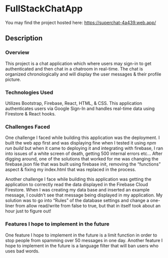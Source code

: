 # FullStackChatApp
You may find the project hosted here: https://superchat-4a439.web.app/

## Description
### Overview
This project is a chat application which where users may sign-in to get authenticated and then chat in a chatroom in real-time. The chat is organized chronologically and will display the user messages & their profile picture.

### Technologies Used
Utilizes Bootstrap, Firebase, React, HTML, & CSS. This application authenticates users via Google Sign-In and handles real-time data using Firestore & React hooks.

### Challenges Faced
One challenge I faced while building this application was the deployment. I built the web app first and was displaying fine when I tested it using _npm run build_ but when it came to deploying it and integrating with firebase, I ran into issues of a white screen of death, getting 500 internal errors etc… After digging around, one of the solutions that worked for me was changing the firebase.json file that was built using firebase init, removing the “functions” aspect & fixing my index.html that was replaced in the process.

Another challenge I face while building this application was getting the application to correctly read the data displayed in the Firebase Cloud Firestore. When I was creating my data base and inserted an example message, I couldn’t see that message being displayed in my application. My solution was to go into “Rules” of the database settings and change a one-liner from allow read/write from false to true, but that in itself took about an hour just to figure out! 

### Features I hope to implement in the future
One feature I hope to implement in the future is a limit function in order to stop people from spamming over 50 messages in one day. Another feature I hope to implement in the future is a language filter that will ban users who uses bad words.
